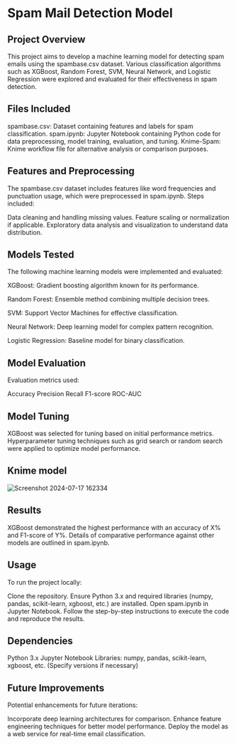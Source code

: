 # Spam Mail Detection Model
## Project Overview
This project aims to develop a machine learning model for detecting spam emails using the spambase.csv dataset. Various classification algorithms such as XGBoost, Random Forest, SVM, Neural Network, and Logistic Regression were explored and evaluated for their effectiveness in spam detection.

## Files Included

spambase.csv: Dataset containing features and labels for spam classification.
spam.ipynb: Jupyter Notebook containing Python code for data preprocessing, model training, evaluation, and tuning.
Knime-Spam: Knime workflow file for alternative analysis or comparison purposes.
## Features and Preprocessing
The spambase.csv dataset includes features like word frequencies and punctuation usage, which were preprocessed in spam.ipynb. Steps included:

Data cleaning and handling missing values.
Feature scaling or normalization if applicable.
Exploratory data analysis and visualization to understand data distribution.
## Models Tested
The following machine learning models were implemented and evaluated:

XGBoost: Gradient boosting algorithm known for its performance.

Random Forest: Ensemble method combining multiple decision trees.

SVM: Support Vector Machines for effective classification.

Neural Network: Deep learning model for complex pattern recognition.

Logistic Regression: Baseline model for binary classification.

## Model Evaluation
Evaluation metrics used:

Accuracy
Precision
Recall
F1-score
ROC-AUC
## Model Tuning
XGBoost was selected for tuning based on initial performance metrics. Hyperparameter tuning techniques such as grid search or random search were applied to optimize model performance.

## Knime model
![Screenshot 2024-07-17 162334](https://github.com/user-attachments/assets/359e209b-d92f-455e-a621-3317eb0dfedd)

## Results
XGBoost demonstrated the highest performance with an accuracy of X% and F1-score of Y%. Details of comparative performance against other models are outlined in spam.ipynb.

## Usage
To run the project locally:

Clone the repository.
Ensure Python 3.x and required libraries (numpy, pandas, scikit-learn, xgboost, etc.) are installed.
Open spam.ipynb in Jupyter Notebook.
Follow the step-by-step instructions to execute the code and reproduce the results.
## Dependencies
Python 3.x
Jupyter Notebook
Libraries: numpy, pandas, scikit-learn, xgboost, etc. (Specify versions if necessary)
## Future Improvements
Potential enhancements for future iterations:

Incorporate deep learning architectures for comparison.
Enhance feature engineering techniques for better model performance.
Deploy the model as a web service for real-time email classification.
